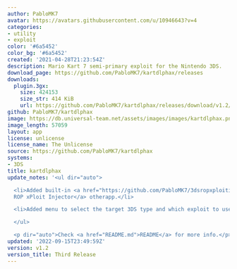 ```yaml
---
author: PabloMK7
avatar: https://avatars.githubusercontent.com/u/10946643?v=4
categories:
- utility
- exploit
color: '#6a5452'
color_bg: '#6a5452'
created: '2021-04-28T21:23:54Z'
description: Mario Kart 7 semi-primary exploit for the Nintendo 3DS.
download_page: https://github.com/PabloMK7/kartdlphax/releases
downloads:
  plugin.3gx:
    size: 424153
    size_str: 414 KiB
    url: https://github.com/PabloMK7/kartdlphax/releases/download/v1.2/plugin.3gx
github: PabloMK7/kartdlphax
image: https://db.universal-team.net/assets/images/images/kartdlphax.png
image_length: 57059
layout: app
license: unlicense
license_name: The Unlicense
source: https://github.com/PabloMK7/kartdlphax
systems:
- 3DS
title: kartdlphax
update_notes: '<ul dir="auto">

  <li>Added built-in <a href="https://github.com/PabloMK7/3dsropxploitinjector">3DS
  ROP xPloit Injector</a> otherapp.</li>

  <li>Added menu to select the target 3DS type and which exploit to use.</li>

  </ul>

  <p dir="auto">Check <a href="README.md">README</a> for more info.</p>'
updated: '2022-09-15T23:49:59Z'
version: v1.2
version_title: Third Release
---
```


